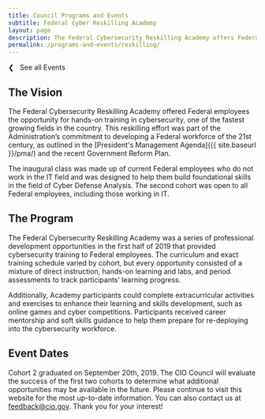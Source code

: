 ```yaml
---
title: Council Programs and Events
subtitle: Federal Cyber Reskilling Academy
layout: page
description: The Federal Cybersecurity Reskilling Academy offers Federal employees the opportunity for hands-on training in cybersecurity, one of the fastest growing fields in the country.
permalink: /programs-and-events/reskilling/
---
```

<p><a class="text-primary-dark text-bold margin-bottom-2" href="{{ site.baseurl }}/programs-and-events/" style="text-decoration:none;">❮ &nbsp; See all Events</a></p>

## The Vision ##
The Federal Cybersecurity Reskilling Academy offered Federal employees the opportunity for hands-on training in cybersecurity, one of the fastest growing fields in the country. This reskilling effort was part of the Administration’s commitment to developing a Federal workforce of the 21st century, as outlined in the [President's Management Agenda]({{ site.baseurl }}/pma/) and the recent Government Reform Plan.

The inaugural class was made up of current Federal employees who do not work in the IT field and was designed to help them build foundational skills in the field of Cyber Defense Analysis. The second cohort was open to all Federal employees, including those working in IT.

## The Program ##
The Federal Cybersecurity Reskilling Academy was a series of professional development opportunities in the first half of 2019 that provided cybersecurity training to Federal employees. The curriculum and exact training schedule varied by cohort, but every opportunity consisted of a mixture of direct instruction, hands-on learning and labs, and period assessments to track participants’ learning progress.

Additionally, Academy participants could complete extracurricular activities and exercises to enhance their learning and skills development, such as online games and cyber competitions. Participants received career mentorship and soft skills guidance to help them prepare for re-deploying into the cybersecurity workforce.

## Event Dates ##
Cohort 2 graduated on September 20th, 2019. The CIO Council will evaluate the success of the first two cohorts to determine what additional opportunities may be available in the future. Please continue to visit this website for the most up-to-date information. You can also contact us at [feedback@cio.gov](mailto:feedback@cio.gov). Thank you for your interest!

&nbsp;
